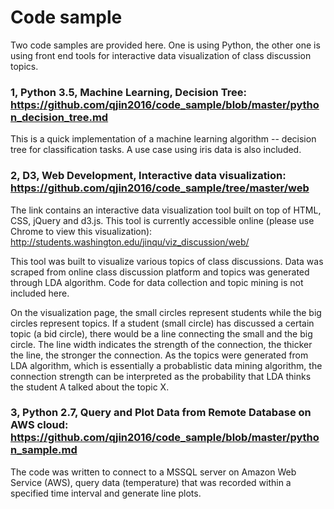 # Code sample

Two code samples are provided here. One is using Python, the other one is using front end tools for interactive data visualization of class discussion topics.

### 1, Python 3.5, Machine Learning, Decision Tree: https://github.com/qjin2016/code_sample/blob/master/python_decision_tree.md
This is a quick implementation of a machine learning algorithm -- decision tree for classification tasks. A use case using iris data is also included.


### 2, D3, Web Development, Interactive data visualization: https://github.com/qjin2016/code_sample/tree/master/web
The link contains an interactive data visualization tool built on top of HTML, CSS, jQuery and d3.js. This tool is currently accessible online (please use Chrome to view this visualization): http://students.washington.edu/jinqu/viz_discussion/web/ 

This tool was built to visualize various topics of class discussions. Data was scraped from online class discussion platform and topics was generated through LDA algorithm. Code for data collection and topic mining is not included here. 

On the visualization page, the small circles represent students while the big circles represent topics. If a student (small circle) has discussed a certain topic (a bid circle), there would be a line connecting the small and the big circle. The line width indicates the strength of the connection, the thicker the line, the stronger the connection. As the topics were generated from LDA algorithm, which is essentially a probablistic data mining algorithm, the connection strength can be interpreted as the probability that LDA thinks the student A talked about the topic X.


### 3, Python 2.7, Query and Plot Data from Remote Database on AWS cloud: https://github.com/qjin2016/code_sample/blob/master/python_sample.md
The code was written to connect to a MSSQL server on Amazon Web Service (AWS), query data (temperature) that was recorded within a specified time interval and generate line plots.
